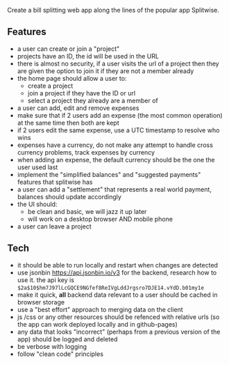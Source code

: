 Create a bill splitting web app along the lines of the popular app Splitwise.

## Features

 * a user can create or join a "project"
 * projects have an ID, the id will be used in the URL
 * there is almost no security, if a user visits the url of a project then they are given the option to join it if they are not a member already
 * the home page should allow a user to:
   * create a project
   * join a project if they have the ID or url
   * select a project they already are a member of
 * a user can add, edit and remove expenses
 * make sure that if 2 users add an expense (the most common operation) at the same time then both are kept
 * if 2 users edit the same expense, use a UTC timestamp to resolve who wins
 * expenses have a currency, do not make any attempt to handle cross currency problems, track expenses by currency
 * when adding an expense, the default currency should be the one the user used last
 * implement the "simplified balances" and "suggested payments" features that splitwise has
 * a user can add a "settlement" that represents a real world payment, balances should update accordingly
 * the UI should:
   * be clean and basic, we will jazz it up later
   * will work on a desktop browser AND mobile phone
 * a user can leave a project

## Tech

 * it should be able to run locally and restart when changes are detected
 * use jsonbin https://api.jsonbin.io/v3 for the backend, research how to use it.  the api key is `$2a$10$hm7J97lLcGQCE9NGfef8ReIVgLddJrgsro7DJE14.vYdD.b01my1e`
 * make it quick, **all** backend data relevant to a user should be cached in browser storage
 * use a "best effort" approach to merging data on the client
 * js /css or any other resources should be refenced with relative urls (so the app can work deployed locally and in github-pages)
 * any data that looks "incorrect" (perhaps from a previous version of the app) should be logged and deleted
 * be verbose with logging
 * follow "clean code" principles

